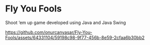 # Fly You Fools
Shoot ‘em up game developed using Java and Java Swing

https://github.com/onurcanyasar/Fly-You-Fools/assets/64331104/59198c98-9f77-456b-8e59-2cfaa6b30bb2

